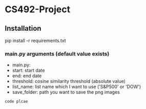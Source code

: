 # CS492-Project

## Installation   
pip install -r requirements.txt

### main.py arguments (default value exists)    
* main.py:   
*    start: start date   
*    end: end date   
*    threshold: cosine similarity threshold (absolute value)   
*    list_name: list name which I want to use ('S&P500' or 'DOW')   
*    save_folder: path you want to save the png images   

    code plcae
